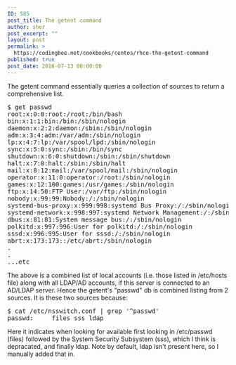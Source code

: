 ```yaml
---
ID: 585
post_title: The getent command
author: sher
post_excerpt: ""
layout: post
permalink: >
  https://codingbee.net/cookbooks/centos/rhce-the-getent-command
published: true
post_date: 2016-07-13 00:00:00
---
```

The getent command essentially queries a collection of sources to return a comprehensive list. 

<pre>
$ get passwd
root:x:0:0:root:/root:/bin/bash
bin:x:1:1:bin:/bin:/sbin/nologin
daemon:x:2:2:daemon:/sbin:/sbin/nologin
adm:x:3:4:adm:/var/adm:/sbin/nologin
lp:x:4:7:lp:/var/spool/lpd:/sbin/nologin
sync:x:5:0:sync:/sbin:/bin/sync
shutdown:x:6:0:shutdown:/sbin:/sbin/shutdown
halt:x:7:0:halt:/sbin:/sbin/halt
mail:x:8:12:mail:/var/spool/mail:/sbin/nologin
operator:x:11:0:operator:/root:/sbin/nologin
games:x:12:100:games:/usr/games:/sbin/nologin
ftp:x:14:50:FTP User:/var/ftp:/sbin/nologin
nobody:x:99:99:Nobody:/:/sbin/nologin
systemd-bus-proxy:x:999:998:systemd Bus Proxy:/:/sbin/nologin
systemd-network:x:998:997:systemd Network Management:/:/sbin/nologin
dbus:x:81:81:System message bus:/:/sbin/nologin
polkitd:x:997:996:User for polkitd:/:/sbin/nologin
sssd:x:996:995:User for sssd:/:/sbin/nologin
abrt:x:173:173::/etc/abrt:/sbin/nologin
.
.
...etc
</pre>


The above is a combined list of local accounts (i.e. those listed in /etc/hosts file) along with all LDAP/AD accounts, if this server is connected to an AD/LDAP server. Hence the getent's "passwd" db is combined listing from 2 sources. It is these two sources because:


<pre>
$ cat /etc/nsswitch.conf | grep '^passwd'
passwd:     files sss ldap
</pre>  

Here it indicates when looking for available first looking in /etc/passwd (files) followed by the System Security Subsystem (sss), which I think is depracated, and finally ldap. Note by default, ldap isn't present here, so I manually added that in.